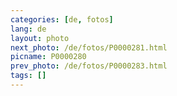 ```yaml
---
categories: [de, fotos]
lang: de
layout: photo
next_photo: /de/fotos/P0000281.html
picname: P0000280
prev_photo: /de/fotos/P0000283.html
tags: []
---
```

